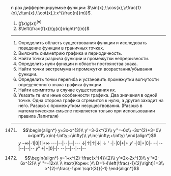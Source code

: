 n раз дифференцируемые функции: $\sin{x},\:\cos{x},\:\frac{1}{x},\:\tan{x},\:\cot{x},\:x^{\frac{n}{m}}$.
1. $(f(x)g(x))^{(n)}$
2. $\left(\frac{f(x)}{g(x)}\right)^{(n)}$
---
1. Определить область существования функции и исследовать поведение функции в граничных точках.
2. Выяснить симметрию графика и периодичность.
3. Найти точки разрыва функции и промежутки непрерывности.
4. Определить нули функции и области постоянства знака.
5. Найти точки экстремума и промежутки возрастания/убывания функции.
6. Определить точки перегиба и установить промежутки вогнутости определенного знака графика функции.
7. Найти асимптоты в случае существования их.
8. Указать те или иные особенности графика.
	Два значения в одной точке.
	Одна сторона графика стремится к нулю, а другая заходит на него.
	Разрыв с промежутком несуществования. (Разрыв в математическом смысле появляется только при использовании правила Лапиталя)
---
1471. $$\begin{align*}
y=3x-x^{3}\\
y'=3-3x^{2}\\
y''=-6x\\
-3x^{2}+3=0\\
x=\pm1\\
x\in(-\infty;+\infty)\\
y\in(-\infty;+\infty)
\end{align*}$$
$y$
$-\infty$|-1|0|1|$+\infty$
---|--|--|--|---
$\downarrow$|$\uparrow$|$\uparrow$|$\downarrow$|$\downarrow'$
-|-|0|+|+
$y'$
-|0|+|0|-
--|--|--|--|--
$y''$
+|+|0|-|-
--|--|--|--|--

1472. $$\begin{align*}
y=1+x^{2}-\frac{x^{4}}{2}\\
y'=2x-2x^{3}\\
y''=2-6x^{2}\\
y'''=-12x\\
\\
\text{Корни: }\\
D=1-4\left(\frac{-1}{2}\right)1=3\\
x^{2}=\frac{-1\pm \sqrt{3}}{-1}
\end{align*}$$